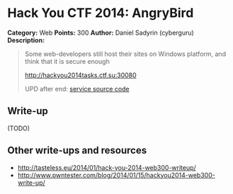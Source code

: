# Hack You CTF 2014: AngryBird

**Category:** Web
**Points:** 300
**Author:** Daniel Sadyrin (cyberguru)
**Description:**

> Some web-developers still host their sites on Windows platform, and think that it is secure enough
>
> http://hackyou2014tasks.ctf.su:30080
>
> UPD after end: [service source code](web300.rar)

## Write-up

(TODO)

## Other write-ups and resources

* <http://tasteless.eu/2014/01/hack-you-2014-web300-writeup/>
* <http://www.pwntester.com/blog/2014/01/15/hackyou2014-web300-write-up/>
